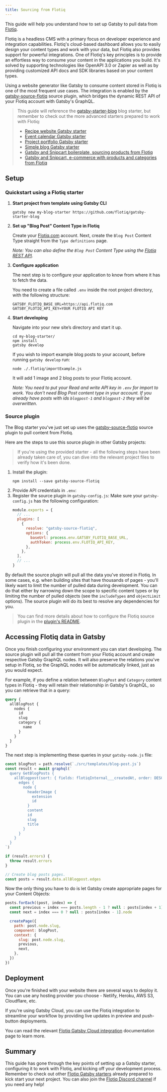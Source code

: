 ```yaml
---
title: Sourcing from Flotiq
---
```


This guide will help you understand how to set up Gatsby to pull data from [Flotiq](https://flotiq.com).

Flotiq is a headless CMS with a primary focus on developer experience and integration capabilities. Flotiq's cloud-based dashboard allows you to easily design your content types and work with your data, but Flotiq also provides support for powerful integrations. One of Flotiq's key principles is to provide an effortless way to consume your content in the applications you build. It's solved by supporting technologies like OpenAPI 3.0 or Zapier as well as by providing customized API docs and SDK libraries based on your content types.

Using a website generator like Gatsby to consume content stored in Flotiq is one of the most frequent use cases. The integration is enabled by the [gatsby-source-flotiq](https://github.com/flotiq/gatsby-source-flotiq) source plugin, which bridges the dynamic REST API of your Flotiq account with Gatsby's GraphQL.

> This guide will reference the [gatsby-starter-blog](https://github.com/flotiq/gatsby-starter-blog) blog starter, but remember to check out the more advanced starters prepared to work with Flotiq:
>
> - [Recipe website Gatsby starter](https://github.com/flotiq/gatsby-starter-recipes)
> - [Event calendar Gatsby starter](https://github.com/flotiq/gatsby-starter-event-calendar)
> - [Project portfolio Gatsby starter](https://github.com/flotiq/gatsby-starter-projects)
> - [Simple blog Gatsby starter](https://github.com/flotiq/gatsby-starter-blog)
> - [Gatsby and Snipcart boilerplate, sourcing products from Flotiq](https://github.com/flotiq/gatsby-starter-products)
> - [Gatsby and Snipcart, e-commerce with products and categories from Flotiq](https://github.com/flotiq/gatsby-starter-products-with-categories)

## Setup

### Quickstart using a Flotiq starter

1. **Start project from template using Gatsby CLI**

   ```shell
   gatsby new my-blog-starter https://github.com/flotiq/gatsby-starter-blog
   ```

2. **Set up "Blog Post" Content Type in Flotiq**

   Create your [Flotiq.com](https://flotiq.com) account. Next, create the `Blog Post` Content Type straight from the `Type definitions` page.

   _Note: You can also define the `Blog Post` Content Type using the [Flotiq REST API](https://flotiq.com/docs/API/)._

3. **Configure application**

   The next step is to configure your application to know from where it has to fetch the data.

   You need to create a file called `.env` inside the root project directory, with the following structure:

   ```shell:title=.env
   GATSBY_FLOTIQ_BASE_URL=https://api.flotiq.com
   GATSBY_FLOTIQ_API_KEY=YOUR FLOTIQ API KEY
   ```

4. **Start developing**

   Navigate into your new site’s directory and start it up.

   ```shell
   cd my-blog-starter/
   npm install
   gatsby develop
   ```

   If you wish to import example blog posts to your account, before running `gatsby develop` run:

   ```shell
   node ./.flotiq/importExample.js
   ```

   It will add 1 image and 2 blog posts to your Flotiq account.

   _Note: You need to put your Read and write API key in `.env` for import to work. You don't need Blog Post content type in your account. If you already have posts with ids `blogpost-1` and `blogpost-2` they will be overwritten._

### Source plugin

The Blog starter you've just set up uses the [gatsby-source-flotiq](https://github.com/flotiq/gatsby-source-flotiq) source plugin to pull content from Flotiq.

Here are the steps to use this source plugin in other Gatsby projects:

> If you're using the provided starter - all the following steps have been already taken care of, you can dive into the relevant project files to verify how it's been done.

1. Install the plugin:
   ```shell
   npm install --save gatsby-source-flotiq
   ```
2. Provide API credentials in `.env`:
3. Register the source plugin in `gatsby-config.js`:
   Make sure your `gatsby-config.js` has the following configuration:
   ```javascript:title=gatsby-config.js
   module.exports = {
     // ...
     plugins: [
       {
         resolve: "gatsby-source-flotiq",
         options: {
           baseUrl: process.env.GATSBY_FLOTIQ_BASE_URL,
           authToken: process.env.FLOTIQ_API_KEY,
         },
       },
     ],
     // ...
   }
   ```

By default the source plugin will pull all the data you've stored in Flotiq. In some cases, e.g. when building sites that have thousands of pages - you'll likely want to limit the number of pulled data during development. You can do that either by narrowing down the scope to specific content types or by limiting the number of pulled objects (see the `includeTypes` and `objectLimit` options). The source plugin will do its best to resolve any dependencies for you.

> You can find more details about how to configure the Flotiq source plugin in the [plugin's README](https://github.com/flotiq/gatsby-source-flotiq).

## Accessing Flotiq data in Gatsby

Once you finish configuring your environment you can start developing. The source plugin will pull all the content from your Flotiq account and create respective Gatsby GraphQL nodes. It will also preserve the relations you've setup in Flotiq, so the GraphQL nodes will be automatically linked, just as you would expect.

For example, if you define a relation between `BlogPost` and `Category` content types in Flotiq - they will retain their relationship in Gatsby's GraphQL, so you can retrieve that in a query:

```graphql
query {
  allBlogPost {
    nodes {
      id
      slug
      category {
        name
      }
    }
  }
}
```

The next step is implementing these queries in your `gatsby-node.js` file:

```javascript:title=gatsby-node.js
const blogPost = path.resolve(`./src/templates/blog-post.js`)
const result = await graphql(`
  query GetBlogPosts {
    allBlogpost(sort: { fields: flotiqInternal___createdAt, order: DESC }) {
      edges {
        node {
          headerImage {
            extension
            id
          }
          content
          id
          slug
          title
        }
      }
    }
  }
`)

if (result.errors) {
  throw result.errors
}

// Create blog posts pages.
const posts = result.data.allBlogpost.edges
```

Now the only thing you have to do is let Gatsby create appropriate pages for your Content Objects:

```javascript:title=gatsby-node.js
posts.forEach((post, index) => {
  const previous = index === posts.length - 1 ? null : posts[index + 1].node
  const next = index === 0 ? null : posts[index - 1].node

  createPage({
    path: post.node.slug,
    component: blogPost,
    context: {
      slug: post.node.slug,
      previous,
      next,
    },
  })
})
```

## Deployment

Once you're finished with your website there are several ways to deploy it. You can use any hosting provider you choose - Netlify, Heroku, AWS S3, Cloudflare, etc.

If you're using Gatsby Cloud, you can use the Flotiq integration to streamline your workflow by providing live updates in preview and push-button deployments.

You can read the relevant [Flotiq Gatsby Cloud integration](https://flotiq.com/docs/panel/Plugins/Gatsby-cloud-integration/) documentation page to learn more.

## Summary

This guide has gone through the key points of setting up a Gatsby starter, configuring it to work with Flotiq, and kicking off your development process. Remember to check out other [Flotiq Gatsby starters](https://github.com/flotiq/?q=gatsby-starter) already prepared to kick start your next project. You can also join the [Flotiq Discord channel](https://discord.gg/FwXcHnX) if you need any help!
